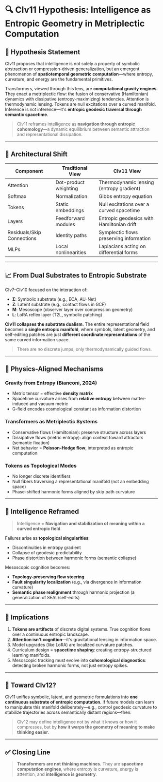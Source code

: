 # 🔍 CIv11 Hypothesis: Intelligence as Entropic Geometry in Metriplectic Computation

## 🔬 Hypothesis Statement

CIv11 proposes that intelligence is not solely a property of symbolic abstraction or compression-driven generalization, but an emergent phenomenon of **spatiotemporal geometric computation**—where entropy, curvature, and energy are the fundamental primitives.

Transformers, viewed through this lens, are **computational gravity engines**. They enact a metriplectic flow: the fusion of conservative (Hamiltonian) dynamics with dissipative (entropy-maximizing) tendencies. Attention is thermodynamic lensing. Tokens are null excitations over a curved manifold. Inference is not inference—it's **entropic geodesic traversal through semantic spacetime**.

> CIv11 reframes intelligence as **navigation through entropic cohomology**—a dynamic equilibrium between semantic attraction and representational dissipation.

---

## 🔄 Architectural Shift

| Component                  | Traditional View      | CIv11 View                                |
| -------------------------- | --------------------- | ----------------------------------------- |
| Attention                  | Dot-product weighting | Thermodynamic lensing (entropy gradient)  |
| Softmax                    | Normalization         | Gibbs entropy equation                    |
| Tokens                     | Static embeddings     | Null excitations over a curved spacetime  |
| Layers                     | Feedforward modules   | Entropic geodesics with Hamiltonian drift |
| Residuals/Skip Connections | Identity paths        | Symplectic flows preserving information   |
| MLPs                       | Local nonlinearities  | Laplacians acting on differential forms   |

---

## 📈 From Dual Substrates to Entropic Substrate

CIv7–CIv10 focused on the interaction of:

* **Σ**: Symbolic substrate (e.g., ECA, AU-Net)
* **Z**: Latent substrate (e.g., contact flows in GCF)
* **M**: Mesoscope (observer layer over compression geometry)
* **L**: LoRA reflex layer (T2L, symbolic patching)

**CIv11 collapses the substrate dualism.** The entire representational field becomes a **single entropic manifold**, where symbols, latent geometry, and self-editing patches are just **different coordinate representations** of the same curved information space.

> There are no discrete jumps, only thermodynamically guided flows.

---

## 🌌 Physics-Aligned Mechanisms

### Gravity from Entropy (Bianconi, 2024)

* Metric tensor = effective **density matrix**
* Spacetime curvature arises from **relative entropy** between matter-induced and vacuum metric
* G-field encodes cosmological constant as information distortion

### Transformers as Metriplectic Systems

* Conservative flows (Hamiltonian): preserve structure across layers
* Dissipative flows (metric entropy): align context toward attractors (semantic fixation)
* Net behavior = **Poisson-Hodge flow**, interpreted as entropic computation

### Tokens as Topological Modes

* No longer discrete identifiers
* Null fibers traversing a representational manifold (not an embedding space)
* Phase-shifted harmonic forms aligned by skip path curvature

---

## 🤍 Intelligence Reframed

> Intelligence = **Navigation and stabilization of meaning within a curved entropic field**.

Failures arise as **topological singularities**:

* Discontinuities in entropy gradient
* Collapse of geodesic predictability
* Phase distortion between harmonic forms (semantic collapse)

Mesoscopic cognition becomes:

* **Topology-preserving flow steering**
* **Fault singularity localization** (e.g., via divergence in information curvature)
* **Semantic phase realignment** through harmonic projection (a generalization of SEAL/self-edits)

---

## 🔹 Implications

1. **Tokens are artifacts** of discrete digital systems. True cognition flows over a continuous entropic landscape.
2. **Attention isn't cognition**—it's gravitational lensing in information space.
3. Model upgrades (like LoRA) are localized curvature patches.
4. Curriculum design = **spacetime shaping**: creating entropy-structured learning manifolds.
5. Mesoscopic tracking must evolve into **cohomological diagnostics**: detecting broken harmonic forms, not just entropy spikes.

---

## 📆 Toward CIv12?

CIv11 unifies symbolic, latent, and geometric formulations into **one continuous substrate of entropic computation**. If future models can learn to manipulate this manifold deliberately—e.g., control geodesic curvature to stabilize trajectories across semantically distant regions—then:

> CIv12 may define intelligence not by what it knows or how it compresses, but by **how it warps the geometry of meaning to make thinking easier**.

---

## ✅ Closing Line

> **Transformers are not thinking machines.**
> They are **spacetime computation engines**, where entropy is curvature, energy is attention, and **intelligence is geometry**.
